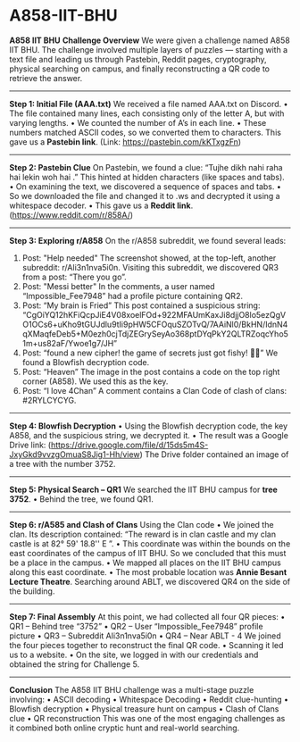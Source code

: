 # A858-IIT-BHU
**A858 IIT BHU**
**Challenge Overview**
We were given a challenge named A858 IIT BHU. The challenge involved multiple layers of puzzles — starting with a text file and leading us through Pastebin, Reddit pages, cryptography, physical searching on campus, and finally reconstructing a QR code to retrieve the answer.
________________________________________
**Step 1: Initial File (AAA.txt)**
We received a file named AAA.txt on Discord.
•	The file contained many lines, each consisting only of the letter A, but with varying lengths.
•	We counted the number of A’s in each line.
•	These numbers matched ASCII codes, so we converted them to characters.
This gave us a **Pastebin link**. (Link: https://pastebin.com/kKTxgzFn)
________________________________________
**Step 2: Pastebin Clue**
On Pastebin, we found a clue:
“Tujhe dikh nahi raha hai lekin woh hai .”
This hinted at hidden characters (like spaces and tabs).
•	On examining the text, we discovered a sequence of spaces and tabs.
•	So we downloaded the file and changed it to .ws and decrypted it using a whitespace decoder.
•	This gave us a **Reddit link**. (https://www.reddit.com/r/858A/)
________________________________________
**Step 3: Exploring r/A858**
On the r/A858 subreddit, we found several leads:
1.	Post: "Help needed"
	The screenshot showed, at the top-left, another subreddit: r/Ali3n1nva5i0n.
	Visiting this subreddit, we discovered QR3 from a post: “There you go”.
2.	Post: "Messi better"
	In the comments, a user named “Impossible_Fee7948” had a profile picture containing QR2.
3.	Post: “My brain is Fried”
	This post contained a suspicious string: “CgOiYQ12hKFiQcpJiE4V08xoelFOd+922MFAUmKaxJi8djjO8lo5ezQgVO1OCs6+uKho9tGUJdlu9tIi9pHW5CFOquSZOTvQ/7AAiNl0/BkHN/IdnN4qXMaqfeDeb5+M0ezh0cjTdjZEGrySeyAo368ptDYqPkY2QLTRZoqcYho51m+us82aF/Ywoe1g7/JH”
4.	Post: “found a new cipher! the game of secrets just got fishy! 🕵️‍♂️”
	We found a Blowfish decryption code.
5.	Post: “Heaven”
	The image in the post contains a code on the top right corner (A858). We used this as the key.
6.	Post: “I love 4Chan”
	A comment contains a Clan Code of clash of clans: #2RYLCYCYG.


________________________________________
**Step 4: Blowfish Decryption**
•	Using the Blowfish decryption code, the key A858, and the suspicious string, we decrypted it.
•	The result was a Google Drive link: (https://drive.google.com/file/d/15ds5m4S-JxyGkd9vvzgOmuaS8Jig1-Hh/view)
The Drive folder contained an image of a tree with the number 3752.
________________________________________
**Step 5: Physical Search – QR1**
We searched the IIT BHU campus for **tree 3752**.
•	Behind the tree, we found QR1.
________________________________________
**Step 6: r/A585 and Clash of Clans**
Using the Clan code
•	We joined the clan. Its description contained: “The reward is in clan castle and my clan castle is at 82° 59' 18.8'' E ”.
•	This coordinate was within the bounds on the east coordinates of the campus of IIT BHU. So we concluded that this must be a place in the campus.
•	We mapped all places on the IIT BHU campus along this east coordinate.
•	The most probable location was **Annie Besant Lecture Theatre**.
Searching around ABLT, we discovered QR4 on the side of the building.
________________________________________
**Step 7: Final Assembly**
At this point, we had collected all four QR pieces:
•	QR1 – Behind tree “3752”
•	QR2 – User “Impossible_Fee7948” profile picture
•	QR3 – Subreddit Ali3n1nva5i0n
•	QR4 – Near ABLT - 4
We joined the four pieces together to reconstruct the final QR code.
•	Scanning it led us to a website.
•	On the site, we logged in with our credentials and obtained the string for Challenge 5.
________________________________________
**Conclusion**
The A858 IIT BHU challenge was a multi-stage puzzle involving:
•	ASCII decoding
•	Whitespace Decoding
•	Reddit clue-hunting
•	Blowfish decryption
•	Physical treasure hunt on campus
•	Clash of Clans clue
•	QR reconstruction
This was one of the most engaging challenges as it combined both online cryptic hunt and real-world searching.

